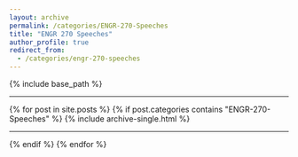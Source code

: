 ```yaml
---
layout: archive
permalink: /categories/ENGR-270-Speeches
title: "ENGR 270 Speeches"
author_profile: true
redirect_from:
  - /categories/engr-270-speeches
---
```


{% include base_path %}

<hr>

{% for post in site.posts %}
  {% if post.categories contains "ENGR-270-Speeches" %}
    {% include archive-single.html %}
    <hr>
  {% endif %}
{% endfor %}